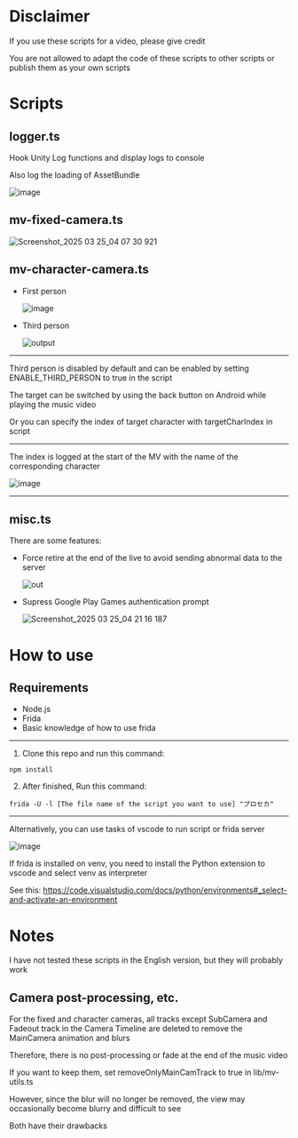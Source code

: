 # Disclaimer
If you use these scripts for a video, please give credit

You are not allowed to adapt the code of these scripts to other scripts or publish them as your own scripts

# Scripts
## logger.ts


Hook Unity Log functions and display logs to console

Also log the loading of AssetBundle

![image](https://github.com/user-attachments/assets/86d89e18-2615-42e5-99f4-35a75a77600d)

## mv-fixed-camera.ts

![Screenshot_2025 03 25_04 07 30 921](https://github.com/user-attachments/assets/e34d21c3-00f4-458e-abc0-852615ea54e4)

## mv-character-camera.ts

- First person

  ![image](https://github.com/user-attachments/assets/563a1c3b-7bb2-46fe-93f9-c27b35aa7daa)

- Third person

  ![output](https://github.com/user-attachments/assets/160091c4-6dfb-46f5-973d-0a68eea85099)

---

Third person is disabled by default and can be enabled by setting ENABLE_THIRD_PERSON to true in the script

The target can be switched by using the back button on Android while playing the music video

Or you can specify the index of target character with targetCharIndex in script

---

The index is logged at the start of the MV with the name of the corresponding character

![image](https://github.com/user-attachments/assets/233784ce-43dd-4aff-ac3a-64a4786c3ada)

---

## misc.ts
There are some features:
- Force retire at the end of the live to avoid sending abnormal data to the server

  ![out](https://github.com/user-attachments/assets/712aa0b6-f172-4413-b464-b5ae287e0d6b)
  
- Supress Google Play Games authentication prompt

  ![Screenshot_2025 03 25_04 21 16 187](https://github.com/user-attachments/assets/05a01dbc-8b8e-45b6-9152-d9f3f767a356)

# How to use
## Requirements
- Node.js
- Frida
- Basic knowledge of how to use frida

---

1. Clone this repo and run this command:
```
npm install
```
2. After finished, Run this command:
```
frida -U -l [The file name of the script you want to use] "プロセカ"
```

---

Alternatively, you can use tasks of vscode to run script or frida server

![image](https://github.com/user-attachments/assets/693db1dc-afd5-41b8-9fc7-a453de7ddf6e)

If frida is installed on venv, you need to install the Python extension to vscode and select venv as interpreter

See this: https://code.visualstudio.com/docs/python/environments#_select-and-activate-an-environment

# Notes
I have not tested these scripts in the English version, but they will probably work

## Camera post-processing, etc.
For the fixed and character cameras, all tracks except SubCamera and Fadeout track in the Camera Timeline are deleted to remove the MainCamera animation and blurs

Therefore, there is no post-processing or fade at the end of the music video

If you want to keep them, set removeOnlyMainCamTrack to true in lib/mv-utils.ts

However, since the blur will no longer be removed, the view may occasionally become blurry and difficult to see

Both have their drawbacks
